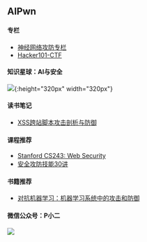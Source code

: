 ## AIPwn


#### 专栏

- [神经网络攻防专栏](http://aipwn.org/HackingNeuralNetworks/)
- [Hacker101-CTF](https://aipwn.org/Hacker101-CTF/)


#### 知识星球：AI与安全

![](https://tva1.sinaimg.cn/large/00831rSTly1gd2rz37tjnj30ku0sc3zu.jpg ){:height="320px" width="320px"}


#### 读书笔记

- [XSS跨站脚本攻击剖析与防御](https://mp.weixin.qq.com/s/R12EvAyk2NByYsOH30AuOA)


#### 课程推荐

- [Stanford CS243: Web Security](https://web.stanford.edu/class/cs253/)
- [安全攻防技能30讲](http://gk.link/a/10gYl)



#### 书籍推荐

- [对抗机器学习：机器学习系统中的攻击和防御](https://www.zhihu.com/pub/book/119686150/)


#### 微信公众号：P小二

![](https://tva1.sinaimg.cn/large/00831rSTly1gd2rzrc1l6j30by0bymxy.jpg)
